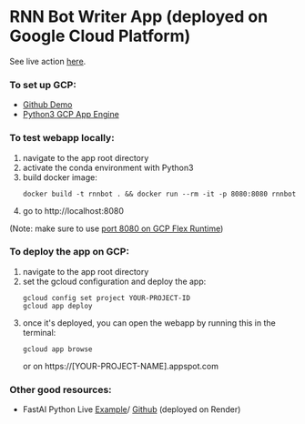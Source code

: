 # RNN Bot Writer App (deployed on Google Cloud Platform)
See live action [here](https://app191114.appspot.com/).
### To set up GCP:
* [Github Demo](https://github.com/GoogleCloudPlatform/serverless-store-demo)
* [Python3 GCP App Engine](https://cloud.google.com/appengine/docs/standard/python3/quickstart?fbclid=IwAR31gptmZIIA0xDj5dumgkQ-7mNiDfLq5wJel5i00enhqer8gyeKJy6kg_Q)

### To test webapp locally:
1. navigate to the app root directory
2. activate the conda environment with Python3
3. build docker image:
    ```
    docker build -t rnnbot . && docker run --rm -it -p 8080:8080 rnnbot
    ```
4. go to http://localhost:8080

(Note: make sure to use [port 8080 on GCP Flex Runtime](https://cloud.google.com/appengine/docs/flexible/custom-runtimes/build#listening_to_port_8080))

### To deploy the app on GCP:
1. navigate to the app root directory
2. set the gcloud configuration and deploy the app:
    ```
    gcloud config set project YOUR-PROJECT-ID
    gcloud app deploy
    ```
3. once it's deployed, you can open the webapp by running this in the terminal:
    ```
    gcloud app browse
    ```
    or on https://[YOUR-PROJECT-NAME].appspot.com

### Other good resources:
* FastAI Python Live [Example](https://fastai-v3.onrender.com/)/ [Github](https://github.com/render-examples/fastai-v3/blob/master/app) (deployed on Render)
